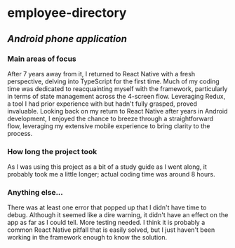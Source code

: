 # employee-directory 
## _Android phone application_



### Main areas of focus
After 7 years away from it, I returned to React Native with a fresh perspective, delving into TypeScript for the first time. Much of my coding time was dedicated to reacquainting myself with the framework, particularly in terms of state management across the 4-screen flow. Leveraging Redux, a tool I had prior experience with but hadn't fully grasped, proved invaluable. Looking back on my return to React Native after years in Android development, I enjoyed the chance to breeze through a straightforward flow, leveraging my extensive mobile experience to bring clarity to the process.
  
### How long the project took
  As I was using this project as a bit of a study guide as I went along, it probably took me a little longer; actual coding time was around 8 hours.

### Anything else...
  There was at least one error that popped up that I didn't have time to debug. Although it seemed like a dire warning, it didn't have an effect on the app as far as I could tell. More
  testing needed. I think it is probably a common React Native pitfall that is easily solved, but I just haven't been working in the framework enough to know the solution.
  
    

